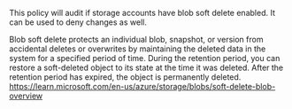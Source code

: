 This policy will audit if storage accounts have blob soft delete enabled.
It can be used to deny changes as well.

Blob soft delete protects an individual blob, snapshot, or version from accidental deletes or overwrites by maintaining the deleted data in the system for a specified period of time. During the retention period, you can restore a soft-deleted object to its state at the time it was deleted. After the retention period has expired, the object is permanently deleted. https://learn.microsoft.com/en-us/azure/storage/blobs/soft-delete-blob-overview